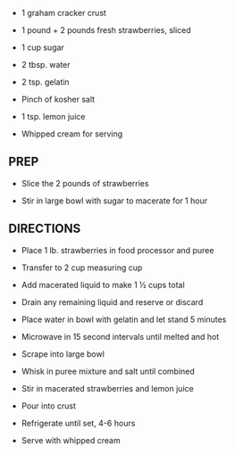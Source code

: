 - 1 graham cracker crust

- 1 pound + 2 pounds fresh strawberries, sliced

- 1 cup sugar

- 2 tbsp. water

- 2 tsp. gelatin

- Pinch of kosher salt

- 1 tsp. lemon juice

- Whipped cream for serving

## PREP

- Slice the 2 pounds of strawberries

- Stir in large bowl with sugar to macerate for 1 hour

## DIRECTIONS

- Place 1 lb. strawberries in food processor and puree

- Transfer to 2 cup measuring cup

- Add macerated liquid to make 1 ½ cups total

- Drain any remaining liquid and reserve or discard

- Place water in bowl with gelatin and let stand 5 minutes

- Microwave in 15 second intervals until melted and hot

- Scrape into large bowl

- Whisk in puree mixture and salt until combined

- Stir in macerated strawberries and lemon juice

- Pour into crust

- Refrigerate until set, 4-6 hours

- Serve with whipped cream
